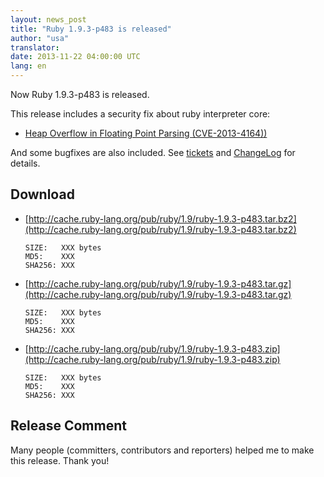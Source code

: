 ```yaml
---
layout: news_post
title: "Ruby 1.9.3-p483 is released"
author: "usa"
translator:
date: 2013-11-22 04:00:00 UTC
lang: en
---
```


Now Ruby 1.9.3-p483 is released.

This release includes a security fix about ruby interpreter core:

 * [Heap Overflow in Floating Point Parsing (CVE-2013-4164))](/en/news/2013/11/22/XXXXX/)

And some bugfixes are also included.
See [tickets](https://bugs.ruby-lang.org/projects/ruby-193/issues?set_filter=1&amp;status_id=5)
and [ChangeLog](http://svn.ruby-lang.org/repos/ruby/tags/v1_9_3_483/ChangeLog) for details.

## Download

* [http://cache.ruby-lang.org/pub/ruby/1.9/ruby-1.9.3-p483.tar.bz2](http://cache.ruby-lang.org/pub/ruby/1.9/ruby-1.9.3-p483.tar.bz2)

      SIZE:   XXX bytes
      MD5:    XXX
      SHA256: XXX

* [http://cache.ruby-lang.org/pub/ruby/1.9/ruby-1.9.3-p483.tar.gz](http://cache.ruby-lang.org/pub/ruby/1.9/ruby-1.9.3-p483.tar.gz)

      SIZE:   XXX bytes
      MD5:    XXX
      SHA256: XXX

* [http://cache.ruby-lang.org/pub/ruby/1.9/ruby-1.9.3-p483.zip](http://cache.ruby-lang.org/pub/ruby/1.9/ruby-1.9.3-p483.zip)

      SIZE:   XXX bytes
      MD5:    XXX
      SHA256: XXX

## Release Comment

Many people (committers, contributors and reporters) helped me to make this release.
Thank you!
